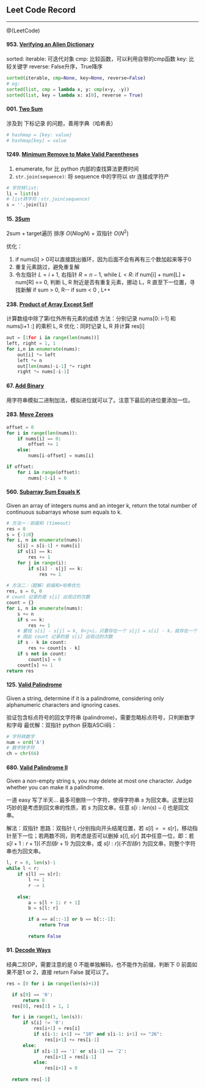 ## Leet Code Record
--------
@(LeetCode)

#### 953. [Verifying an Alien Dictionary](https://leetcode-cn.com/problems/verifying-an-alien-dictionary/)
sorted:
iterable: 可迭代对象
cmp: 比较函数，可以利用自带的cmp函数
key: 比较关键字
reverse: False升序，True降序
```python
sorted(iterable, cmp=None, key=None, reverse=False)
# eg:
sorted(list, cmp = lambda x, y: cmp(x+y, -y))
sorted(list, key = lambda x: x[0], reverse = True)
```

#### 001. [Two Sum](https://leetcode-cn.com/problems/two-sum/)
涉及到 下标记录 的问题，善用字典（哈希表）
```python
# hashmap = {key: value}
# hashmap[key] = value
```

#### 1249. [Minimum Remove to Make Valid Parentheses](https://leetcode-cn.com/problems/minimum-remove-to-make-valid-parentheses/)
1. enumerate, for 比 python 内部的查找算法更费时间
2. `str.join(sequence)`: 将 sequence 中的字符以 str 连接成字符产
```python
# 字符转list:
li = list(s)
# list转字符：str.join(sequence)
s = ''.join(li)
```

#### 15. [3Sum](https://leetcode-cn.com/problems/3sum/)
2sum + target遍历 
排序 $O(NlogN)$ + 双指针 $O(N^2)$

优化：
1. if nums[i] > 0可以直接跳出循环，因为后面不会有再有三个数加起来等于0
2. 重复元素跳过，避免重复解
3. 令左指针 $L = i+1$, 右指针 $R = n-1$, while $L < R$:
	if num[i] + num[L] + num[R] == 0, 判断 L, R 附近是否有重复元素，挪动 L，R 直至下一位置，寻找新解
	if sum > 0, R--
	if sum < 0 , L++

#### 238. [Product of Array Except Self](https://leetcode-cn.com/problems/product-of-array-except-self/)
计算数组中除了第i位外所有元素的成绩
方法：分别记录 nums[0: i-1] 和 nums[i+1 :] 的乘积 L, R
优化：同时记录 L, R 并计算 res[i]
```python
out = [1for i in range(len(nums))]
left, right = 1, 1
for i,n in enumerate(nums):
    out[i] *= left
    left *= n
    out[len(nums)-i-1] *= right
    right *= nums[-i-1]
```

#### 67. [Add Binary](https://leetcode-cn.com/problems/add-binary/)
用字符串模拟二进制加法，模拟进位就可以了。注意下最后的进位要添加一位。

#### 283. [Move Zeroes](https://leetcode-cn.com/problems/move-zeroes/)
```python
offset = 0
for i in range(len(nums)):
    if nums[i] == 0:
        offset += 1
    else:
        nums[i-offset] = nums[i]

if offset:
    for i in range(offset):
        nums[-1-i] = 0
```

#### 560.  [Subarray Sum Equals K](https://leetcode-cn.com/problems/subarray-sum-equals-k/)
Given an array of integers nums and an integer k, return the total number of continuous subarrays whose sum equals to k.

```python
# 方法一：前缀和 (timeout)
res = 0
s = {-1:0}
for i, n in enumerate(nums):
    s[i] = s[i-1] + nums[i]
    if s[i] == k:
        res += 1
    for j in range(i):
        if s[i] - s[j] == k:
            res += 1
    
# 方法二：（题解）前缀和+哈希优化
res, s = 0, 0
# count 记录的是 s[i] 出现过的次数
count = {}
for i, n in enumerate(nums):
    s += n
    if s == k:
        res += 1
    # 要找 s[i] - s[j] = k, 0<j<i，只要存在一个 s[j] = s[i] - k，就存在一个 s[j: i] = k
    # 因此 count 记录的是 s[i] 出现过的次数
    if s - k in count:
        res += count[s - k]
    if s not in count:
        count[s] = 0
    count[s] += 1
return res
```

#### 125. [Valid Palindrome](https://leetcode-cn.com/problems/valid-palindrome/)
Given a string, determine if it is a palindrome, considering only alphanumeric characters and ignoring cases.

验证包含标点符号的回文字符串 (palindrome)，需要忽略标点符号，只判断数字和字母
最优解：双指针
python 获取ASCii码：
```python
# 字符转数字
num = ord('A')
# 数字转字符
ch = chr(66)
```

#### 680. [Valid Palindrome II](https://leetcode-cn.com/problems/valid-palindrome-ii/)
Given a non-empty string s, you may delete at most one character. Judge whether you can make it a palindrome.

一道 easy 写了半天... 
最多可删除一个字符，使得字符串 $s$ 为回文串。这里比较巧妙的是考虑到回文串的性质，若 $s$ 为回文串，任意 $s[i: len(s)-i]$ 也是回文串。

解法：双指针
思路：双指针 l, r分别指向开头结尾位置，若 $s[l] == s[r]$，移动指针至下一位；若两数不同，则考虑是否可以删掉 $s[l],  s[r]$ 其中任意一位，即：若 $s[l+1: r+1] (不包括 r+1)$ 为回文串，或 $s[l: r] (不包括 r)$ 为回文串，则整个字符串也为回文串。
```python
l, r = 0, len(s)-1
while l < r:
    if s[l] == s[r]:
        l += 1
        r -= 1
        
    else:
        a = s[l + 1: r + 1]
        b = s[l: r]

        if a == a[::-1] or b == b[::-1]:
            return True
            
        return False
```

#### 91. [Decode Ways](https://leetcode-cn.com/problems/decode-ways/)
经典二阶DP，需要注意的是 0 不能单独解码，也不能作为前缀，判断下 0 前面如果不是1 or 2，直接 return False 就可以了。
```python
res = [0 for i in range(len(s)+1)]

  if s[0] == '0':
      return 0
  res[0], res[1] = 1, 1

  for i in range(1, len(s)):
      if s[i] != '0':
          res[i+1] = res[i]
          if s[i-1: i+1] >= "10" and s[i-1: i+1] <= "26":
              res[i+1] += res[i-1]
      else:
          if s[i-1] == '1' or s[i-1] == '2':
              res[i+1] = res[i-1]
          else:
              res[i+1] = 0
  
  return res[-1]
```
